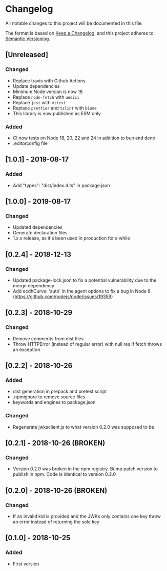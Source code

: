 # Changelog
All notable changes to this project will be documented in this file.

The format is based on [Keep a Changelog](https://keepachangelog.com/en/1.1.0/),
and this project adheres to [Semantic Versioning](https://semver.org/spec/v2.0.0.html).

## [Unreleased]

### Changed

- Replace travis with Github Actions
- Update dependencies
- Minimum Node version is now 18
- Replace `node-fetch` with `undici`
- Replace `jest` with `vitest`
- Replace `prettier` and `tslint` with `biome`
- This library is now published as ESM only

### Added

- CI now tests on Node 18, 20, 22 and 24 in addition to bun and deno
- .editorconfig file

## [1.0.1] - 2019-08-17

### Added

- Add "types": "dist/index.d.ts" in package.json

## [1.0.0] - 2019-08-17

### Changed

- Updated dependencies
- Generate declaration files
- 1.x.x release, as it's been used in production for a while

## [0.2.4] - 2018-12-13

### Changed

- Updated package-lock.json to fix a potential vulnerability due to the merge dependency
- Add ecdhCurve: 'auto' in the agent options to fix a bug in Node 8 (https://github.com/nodejs/node/issues/19359)

## [0.2.3] - 2018-10-29

### Changed

- Remove comments from dist files
- Throw HTTPError (instead of regular error) with null res if fetch throws an exception

## [0.2.2] - 2018-10-26

### Added

- dist generation in prepack and pretest script
- .npmignore to remove source files
- keywords and engines to package.json

### Changed

- Regenerate jwksclient.js to what version 0.2.0 was supposed to be

## [0.2.1] - 2018-10-26 (BROKEN)

### Changed

- Version 0.2.0 was broken in the npm registry. Bump patch version to publish in npm. Code is identical to version 0.2.0

## [0.2.0] - 2018-10-26 (BROKEN)

### Changed

- If an invalid kid is provided and the JWKs only contains one key throw an error instead of returning the sole key

## [0.1.0] - 2018-10-25

### Added

- First version
